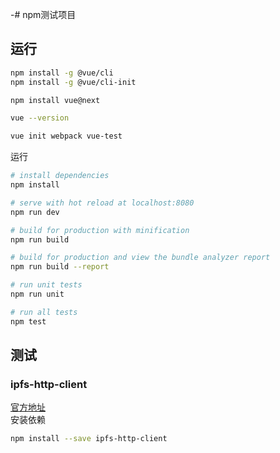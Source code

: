 -# npm测试项目

## 运行
```sh
npm install -g @vue/cli
npm install -g @vue/cli-init 

npm install vue@next

vue --version

vue init webpack vue-test
```

运行
```sh
# install dependencies
npm install

# serve with hot reload at localhost:8080
npm run dev

# build for production with minification
npm run build

# build for production and view the bundle analyzer report
npm run build --report

# run unit tests
npm run unit

# run all tests
npm test
```

## 测试
### ipfs-http-client
[官方地址](https://github.com/ipfs/js-ipfs/tree/master/packages/ipfs-http-client)  
安装依赖
```sh
npm install --save ipfs-http-client
```
